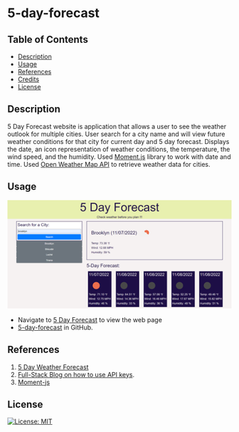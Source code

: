 # 5-day-forecast


## Table of Contents

* [Description](#description)
* [Usage](#usage)
* [References](#References)
* [Credits](#credits)
* [License](#license)

## Description

5 Day Forecast website is application that allows a user to see the weather outlook for multiple cities. User search for a city name and will view future weather conditions for that city for current day and 5 day forecast. Displays the date, an icon representation of weather conditions, the temperature, the wind speed, and the humidity. Used [Moment.js](https://momentjs.com/) library to work with date and time. Used [Open Weather Map API](https://openweathermap.org/api) to retrieve weather data for cities.

     
## Usage

![5 Day Forecast](./Assets/imgine/screencapture-file-C-Users-alkid-code-bootcamp-homework-5-day-forecast-index-html-2022-11-07-10_21_49.png)
* Navigate to [5 Day Forecast](https://alkidavaci.github.io/5-day-forecast/) to view the web page 
* [5-day-forecast](https://github.com/alkidavaci/5-day-forecast) in GitHub.


## References
1. [5 Day Weather Forecast](https://openweathermap.org/forecast5)
2. [Full-Stack Blog on how to use API keys](https://coding-boot-camp.github.io/full-stack/apis/how-to-use-api-keys).
3. [Moment-js](https://momentjs.com/) 


## License

[![License: MIT](https://img.shields.io/badge/License-MIT-yellow.svg)](https://opensource.org/licenses/MIT)